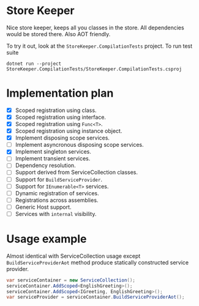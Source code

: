 Store Keeper
============

Nice store keeper, keeps all you classes in the store. All dependencies would be stored there. Also AOT friendly.

To try it out, look at the `StoreKeeper.CompilationTests` project.
To run test suite

    dotnet run --project StoreKeeper.CompilationTests/StoreKeeper.CompilationTests.csproj 

# Implementation plan

- [x] Scoped registration using class.
- [x] Scoped registration using interface.
- [x] Scoped registration using `Func<T>`.
- [x] Scoped registration using instance object.
- [x] Implement disposing scope services.
- [ ] Implement asyncronous disposing scope services.
- [x] Implement singleton services.
- [ ] Implement transient services.
- [ ] Dependency resolution.
- [ ] Support derived from ServiceCollection classes.
- [ ] Support for `BuildServiceProvider`.
- [ ] Support for `IEnumerable<T>` services.
- [ ] Dynamic registration of services.
- [ ] Registrations across assemblies.
- [ ] Generic Host support.
- [ ] Services with `internal` visibility.

# Usage example

Almost identical with ServiceCollection usage except `BuildServiceProviderAot` method produce statically constructed service provider.

```csharp
var serviceContainer = new ServiceCollection();
serviceContainer.AddScoped<EnglishGreeting>();
serviceContainer.AddScoped<IGreeting, EnglishGreeting>();
var serviceProvider = serviceContainer.BuildServiceProviderAot();
```
